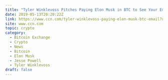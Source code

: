 ```yaml
---
title: "Tyler Winklevoss Pitches Paying Elon Musk in BTC to See Your Email"
date: 2019-05-13T20:20:22Z
link: https://www.ccn.com/tyler-winklevoss-paying-elon-musk-btc-email?utm_medium=RSS&utm_source=hune
site: www.ccn.com
topic: crypto
category:
  - Bitcoin Exchange
  - Crypto
  - News
  - Bitcoin
  - Elon Musk
  - Jesse Powell
  - Tyler Winklevoss
draft: false
---
```

